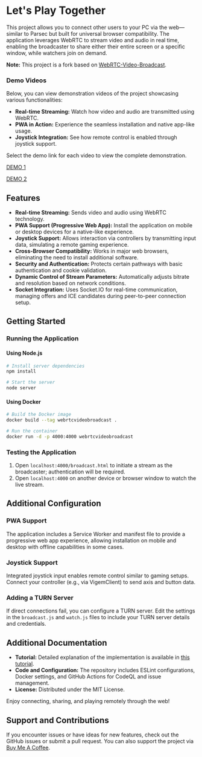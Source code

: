 # Let's Play Together

This project allows you to connect other users to your PC via the web—similar to Parsec but built for universal browser compatibility. The application leverages WebRTC to stream video and audio in real time, enabling the broadcaster to share either their entire screen or a specific window, while watchers join on demand.

**Note:** This project is a fork based on [WebRTC-Video-Broadcast](https://github.com/TannerGabriel/WebRTC-Video-Broadcast).

### Demo Videos

Below, you can view demonstration videos of the project showcasing various functionalities:

- **Real-time Streaming:** Watch how video and audio are transmitted using WebRTC.
- **PWA in Action:** Experience the seamless installation and native app-like usage.
- **Joystick Integration:** See how remote control is enabled through joystick support.

Select the demo link for each video to view the complete demonstration.

[DEMO 1](https://drive.google.com/uc?export=download&id=18nEY7SVjaG-YvUxfSAcv4vzjBHrM6ujw)

[DEMO 2](https://drive.google.com/uc?export=download&id=1_s7nLREOxBStOLVsBJHl8fRB4zJ8KzfG)

## Features

- **Real-time Streaming:** Sends video and audio using WebRTC technology.
- **PWA Support (Progressive Web App):** Install the application on mobile or desktop devices for a native-like experience.
- **Joystick Support:** Allows interaction via controllers by transmitting input data, simulating a remote gaming experience.
- **Cross-Browser Compatibility:** Works in major web browsers, eliminating the need to install additional software.
- **Security and Authentication:** Protects certain pathways with basic authentication and cookie validation.
- **Dynamic Control of Stream Parameters:** Automatically adjusts bitrate and resolution based on network conditions.
- **Socket Integration:** Uses Socket.IO for real-time communication, managing offers and ICE candidates during peer-to-peer connection setup.

## Getting Started

### Running the Application

#### Using Node.js

```bash
# Install server dependencies
npm install

# Start the server
node server
```

#### Using Docker

```bash
# Build the Docker image
docker build --tag webrtcvideobroadcast .

# Run the container
docker run -d -p 4000:4000 webrtcvideobroadcast
```

### Testing the Application

1. Open `localhost:4000/broadcast.html` to initiate a stream as the broadcaster; authentication will be required.
2. Open `localhost:4000` on another device or browser window to watch the live stream.

## Additional Configuration

### PWA Support

The application includes a Service Worker and manifest file to provide a progressive web app experience, allowing installation on mobile and desktop with offline capabilities in some cases.

### Joystick Support

Integrated joystick input enables remote control similar to gaming setups. Connect your controller (e.g., via VigemClient) to send axis and button data.

### Adding a TURN Server

If direct connections fail, you can configure a TURN server. Edit the settings in the `broadcast.js` and `watch.js` files to include your TURN server details and credentials.

## Additional Documentation

- **Tutorial:** Detailed explanation of the implementation is available in [this tutorial](https://gabrieltanner.org/blog/webrtc-video-broadcast).
- **Code and Configuration:** The repository includes ESLint configurations, Docker settings, and GitHub Actions for CodeQL and issue management.
- **License:** Distributed under the MIT License.

Enjoy connecting, sharing, and playing remotely through the web!

## Support and Contributions

If you encounter issues or have ideas for new features, check out the GitHub issues or submit a pull request. You can also support the project via [Buy Me A Coffee](https://buymeacoffee.com/pacificsilent).
